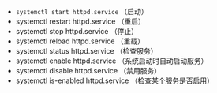 - `systemctl start httpd.service` （启动）
- systemctl restart httpd.service （重启）
- systemctl stop httpd.service （停止）
- systemctl reload httpd.service （重载）
- systemctl status httpd.service （检查服务）
- systemctl enable httpd.service （系统启动时自动启动服务）
- systemctl disable httpd.service （禁用服务）
- systemctl is-enabled httpd.service （检查某个服务是否启用）
